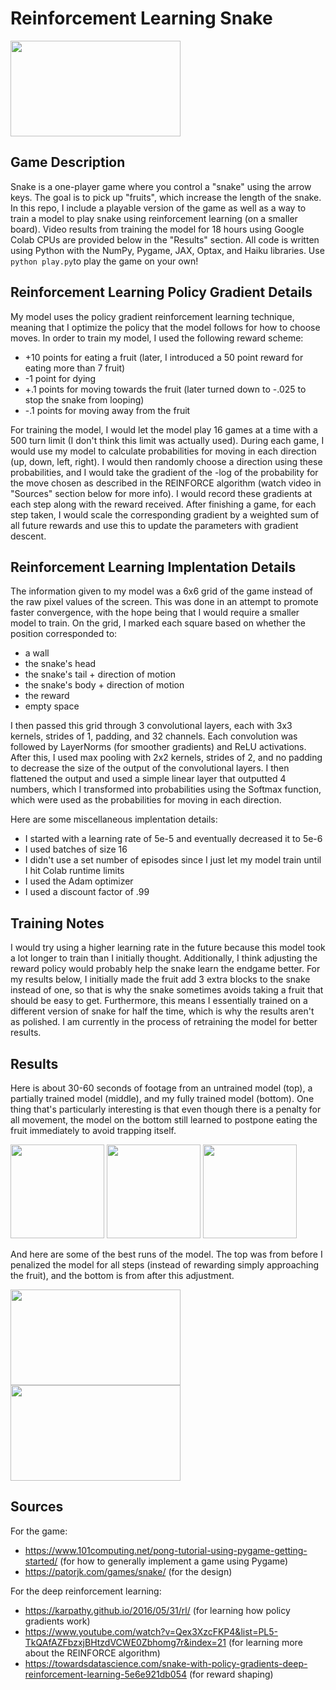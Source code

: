 # Reinforcement Learning Snake
<img src="https://user-images.githubusercontent.com/93054906/213898739-2059d754-3879-4069-8db6-5c4817ceb585.gif" width="272" height="153">

## Game Description
Snake is a one-player game where you control a "snake" using the arrow keys. The goal is to pick up "fruits", which increase the length of the snake. In this repo, I include
a playable version of the game as well as a way to train a model to play snake using reinforcement learning (on a smaller board). Video results from training the model
for 18 hours using Google Colab CPUs are provided below in the "Results" section. All code is written using Python with the NumPy, Pygame, JAX, Optax, and Haiku libraries.
Use `python play.py`to play the game on your own!

## Reinforcement Learning Policy Gradient Details
My model uses the policy gradient reinforcement learning technique, meaning that I optimize the policy that the model follows for how to choose moves. 
In order to train my model, I used the following reward scheme:
- +10 points for eating a fruit (later, I introduced a 50 point reward for eating more than 7 fruit)
- -1 point for dying
- +.1 points for moving towards the fruit (later turned down to -.025 to stop the snake from looping)
- -.1 points for moving away from the fruit


For training the model, I would let the model play 16 games at a time with a 500 turn limit (I don't think this limit was actually used). During each game, I would use
my model to calculate probabilities for moving in each direction (up, down, left, right). I would then randomly choose a direction using these probabilities, and I would
take the gradient of the -log of the probability for the move chosen as described in the REINFORCE algorithm (watch video in "Sources" section below for more info). 
I would record these gradients at each step along with the reward received. After finishing a game, for each step taken, I would scale the corresponding gradient by a weighted sum of all future rewards and use this to update the parameters with gradient descent.

## Reinforcement Learning Implentation Details
The information given to my model was a 6x6 grid of the game instead of the raw pixel values of the screen. This was done in an attempt to promote faster convergence, 
with the hope being that I would require a smaller model to train. On the grid, I marked each square based on whether the position corresponded to:
- a wall
- the snake's head
- the snake's tail + direction of motion
- the snake's body + direction of motion
- the reward
- empty space

I then passed this grid through 3 convolutional layers, each with 3x3 kernels, strides of 1, padding, and 32 channels. Each convolution was followed by LayerNorms (for 
smoother gradients) and ReLU activations. After this, I used max pooling with 2x2 kernels, strides of 2, and no padding to decrease the size of the output of the 
convolutional layers. I then flattened the output and used a simple linear layer that outputted 4 numbers, which I transformed into probabilities using the Softmax
function, which were used as the probabilities for moving in each direction.

Here are some miscellaneous implentation details:
- I started with a learning rate of 5e-5 and eventually decreased it to 5e-6
- I used batches of size 16
- I didn't use a set number of episodes since I just let my model train until I hit Colab runtime limits
- I used the Adam optimizer
- I used a discount factor of .99

## Training Notes
I would try using a higher learning rate in the future because this model took a lot longer to train than I initially thought. Additionally, I think adjusting the reward policy would probably help the snake learn the endgame better. For my results below, I initially made the fruit add 3 extra blocks to the snake instead of one, so that is why the snake sometimes avoids taking a fruit that should be easy to get. Furthermore, this means I essentially trained on a different version of snake for half the time, which is why the results aren't as polished. I am currently in the process of retraining the model for better results.

## Results
Here is about 30-60 seconds of footage from an untrained model (top), a partially trained model (middle), and my fully trained model (bottom). One thing that's particularly
interesting is that even though there is a penalty for all movement, the model on the bottom still learned to postpone eating the fruit immediately to avoid trapping itself.

<img src="https://user-images.githubusercontent.com/93054906/213898733-bf6ed8f2-34cd-4c7c-a8c1-d2b8932d0106.gif" width="150" height="150">

<img src="https://user-images.githubusercontent.com/93054906/213898730-724605fa-d5f2-4547-8cbd-df0e2d9448c8.gif" width="150" height="150">

<img src="https://user-images.githubusercontent.com/93054906/213898732-c477b770-536d-4b6a-88a2-0d93a3bd978e.gif" width="150" height="150">

And here are some of the best runs of the model. The top was from before I penalized the model for all steps (instead of rewarding simply approaching the fruit), and the
bottom is from after this adjustment.

<img src="https://user-images.githubusercontent.com/93054906/213898734-f2dc8139-7aee-4f56-8895-acc42384dea1.gif" width="272" height="153">

<img src="https://user-images.githubusercontent.com/93054906/213898739-2059d754-3879-4069-8db6-5c4817ceb585.gif" width="272" height="153">


## Sources
For the game:
- https://www.101computing.net/pong-tutorial-using-pygame-getting-started/ (for how to generally implement a game using Pygame)
- https://patorjk.com/games/snake/ (for the design)

For the deep reinforcement learning:
- https://karpathy.github.io/2016/05/31/rl/ (for learning how policy gradients work)
- https://www.youtube.com/watch?v=Qex3XzcFKP4&list=PL5-TkQAfAZFbzxjBHtzdVCWE0Zbhomg7r&index=21 (for learning more about the REINFORCE algorithm)
- https://towardsdatascience.com/snake-with-policy-gradients-deep-reinforcement-learning-5e6e921db054 (for reward shaping)
